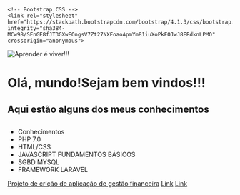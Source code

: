 
<!DOCTYPE html>
<html lang="pt-br">
  <head>
    <!-- Meta tags Obrigatórias -->
    <meta charset="utf-8">
    <meta name="viewport" content="width=device-width, initial-scale=1, shrink-to-fit=no">

    <!-- Bootstrap CSS -->
    <link rel="stylesheet" href="https://stackpath.bootstrapcdn.com/bootstrap/4.1.3/css/bootstrap.min.css" integrity="sha384-    MCw98/SFnGE8fJT3GXwEOngsV7Zt27NXFoaoApmYm81iuXoPkFOJwJ8ERdknLPMO" crossorigin="anonymous">
  </head>
  <body>
      <div class="container">
      <div class="media">
          <img src="img\20181003_090259.jpg" alt="Aprender é viver!!!">
        <div class="media-body">
            <h1>Olá, mundo!Sejam bem vindos!!!</h1>
            <h2>Aqui estão alguns dos meus conhecimentos<h2>
        </div>
        <div class="row">
          <div class="col">
            <ul class="list-group">
              <li class="list-group-item active">Conhecimentos</li>
              <li class="list-group-item">PHP 7.0</li>
              <li class="list-group-item">HTML/CSS</li>
              <li class="list-group-item">JAVASCRIPT FUNDAMENTOS BÁSICOS</li>
              <li class="list-group-item">SGBD MYSQL</li>
              <li class="list-group-item">FRAMEWORK LARAVEL</li>
            </ul>
          </div>
          <div class="col">
                <nav class="nav flex-column">
                  <a class="nav-link active" href="https://github.com/Michael365-Soares/Michael365-Soares/app_super_frota">Projeto de crição de aplicação de gestão                                 financeira</a>
                  <a class="nav-link" href="#">Link</a>
                  <a class="nav-link" href="#">Link</a>
               </nav>
          </div>
          <div class="w-100"></div>
      </div>
      </div>
      </div>
  </body>
</html>
